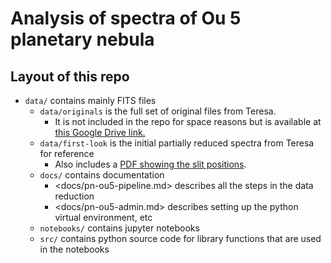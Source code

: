 # Analysis of spectra of Ou 5 planetary nebula



<a id="org83f3e0e"></a>

## Layout of this repo

-   `data/` contains mainly FITS files
    -   `data/originals` is the full set of original files from Teresa.
        -   It is not included in the repo for space reasons but is available at [this Google Drive link.](https://drive.google.com/file/d/1xLLAS8lK4L31MmRzrAHUYBETDrKt5v0l/view?usp=drive_web)
    -   `data/first-look` is the initial partially reduced spectra from Teresa for reference
        -   Also includes a [PDF showing the slit positions](data/first-look/slit-spm-final-1.pdf).
    -   `docs/` contains documentation
        -   <docs/pn-ou5-pipeline.md> describes all the steps in the data reduction
        -   <docs/pn-ou5-admin.md> describes setting up the python virtual environment, etc
    -   `notebooks/` contains jupyter notebooks
    -   `src/` contains python source code for library functions that are used in the notebooks
